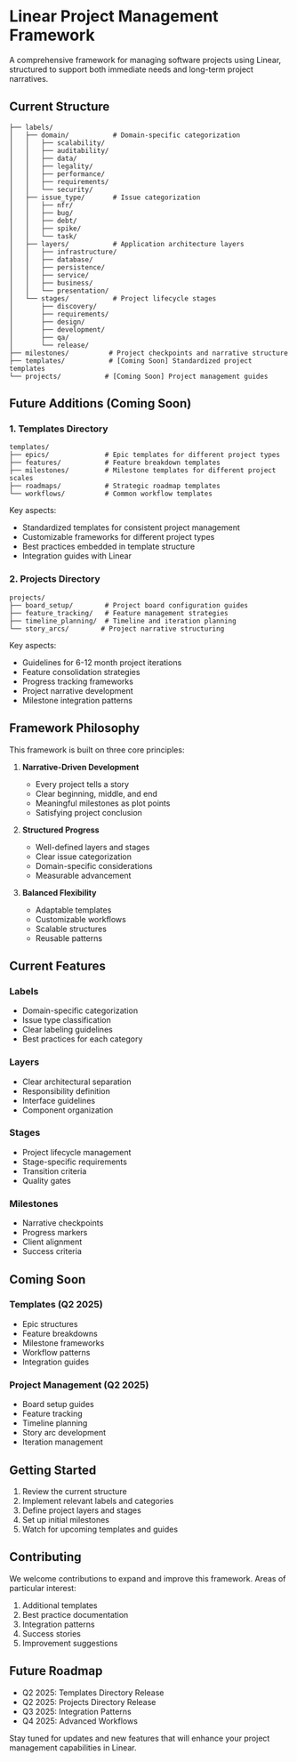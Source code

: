 # Linear Project Management Framework

A comprehensive framework for managing software projects using Linear, structured to support both immediate needs and long-term project narratives.

## Current Structure

```
├── labels/
│   ├── domain/           # Domain-specific categorization
│   │   ├── scalability/
│   │   ├── auditability/
│   │   ├── data/
│   │   ├── legality/
│   │   ├── performance/
│   │   ├── requirements/
│   │   └── security/
│   ├── issue_type/       # Issue categorization
│   │   ├── nfr/
│   │   ├── bug/
│   │   ├── debt/
│   │   ├── spike/
│   │   └── task/
│   ├── layers/           # Application architecture layers
│   │   ├── infrastructure/
│   │   ├── database/
│   │   ├── persistence/
│   │   ├── service/
│   │   ├── business/
│   │   └── presentation/
│   └── stages/           # Project lifecycle stages
│       ├── discovery/
│       ├── requirements/
│       ├── design/
│       ├── development/
│       ├── qa/
│       └── release/
├── milestones/          # Project checkpoints and narrative structure
├── templates/           # [Coming Soon] Standardized project templates
└── projects/           # [Coming Soon] Project management guides
```

## Future Additions (Coming Soon)

### 1. Templates Directory
```
templates/
├── epics/              # Epic templates for different project types
├── features/           # Feature breakdown templates
├── milestones/         # Milestone templates for different project scales
├── roadmaps/           # Strategic roadmap templates
└── workflows/          # Common workflow templates
```

Key aspects:
- Standardized templates for consistent project management
- Customizable frameworks for different project types
- Best practices embedded in template structure
- Integration guides with Linear

### 2. Projects Directory
```
projects/
├── board_setup/        # Project board configuration guides
├── feature_tracking/   # Feature management strategies
├── timeline_planning/  # Timeline and iteration planning
└── story_arcs/        # Project narrative structuring
```

Key aspects:
- Guidelines for 6-12 month project iterations
- Feature consolidation strategies
- Progress tracking frameworks
- Project narrative development
- Milestone integration patterns

## Framework Philosophy

This framework is built on three core principles:

1. **Narrative-Driven Development**
   - Every project tells a story
   - Clear beginning, middle, and end
   - Meaningful milestones as plot points
   - Satisfying project conclusion

2. **Structured Progress**
   - Well-defined layers and stages
   - Clear issue categorization
   - Domain-specific considerations
   - Measurable advancement

3. **Balanced Flexibility**
   - Adaptable templates
   - Customizable workflows
   - Scalable structures
   - Reusable patterns

## Current Features

### Labels
- Domain-specific categorization
- Issue type classification
- Clear labeling guidelines
- Best practices for each category

### Layers
- Clear architectural separation
- Responsibility definition
- Interface guidelines
- Component organization

### Stages
- Project lifecycle management
- Stage-specific requirements
- Transition criteria
- Quality gates

### Milestones
- Narrative checkpoints
- Progress markers
- Client alignment
- Success criteria

## Coming Soon

### Templates (Q2 2025)
- Epic structures
- Feature breakdowns
- Milestone frameworks
- Workflow patterns
- Integration guides

### Project Management (Q2 2025)
- Board setup guides
- Feature tracking
- Timeline planning
- Story arc development
- Iteration management

## Getting Started

1. Review the current structure
2. Implement relevant labels and categories
3. Define project layers and stages
4. Set up initial milestones
5. Watch for upcoming templates and guides

## Contributing

We welcome contributions to expand and improve this framework. Areas of particular interest:

1. Additional templates
2. Best practice documentation
3. Integration patterns
4. Success stories
5. Improvement suggestions

## Future Roadmap

- Q2 2025: Templates Directory Release
- Q2 2025: Projects Directory Release
- Q3 2025: Integration Patterns
- Q4 2025: Advanced Workflows

Stay tuned for updates and new features that will enhance your project management capabilities in Linear.

